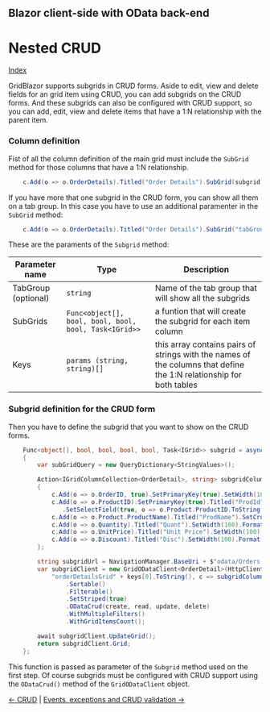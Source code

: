 ## Blazor client-side with OData back-end

# Nested CRUD

[Index](Documentation.md)

GridBlazor supports subgrids in CRUD forms. Aside to edit, view and delete fields for an grid item using CRUD, you can add subgrids on the CRUD forms. 
And these subgrids can also be configured with CRUD support, so you can add, edit, view and delete items that have a 1:N relationship with the parent item.

### Column definition

Fist of all the column definition of the main grid must include the ```SubGrid``` method for those columns that have a 1:N relationship. 

```c#
    c.Add(o => o.OrderDetails).Titled("Order Details").SubGrid(subgrid, ("OrderID", "OrderID"));
```

If you have more that one subgrid in the CRUD form, you can show all them on a tab group. In this case you have to use an additional paramenter in the ```SubGrid``` method:

```c#
    c.Add(o => o.OrderDetails).Titled("Order Details").SubGrid("tabGroup1", subgrid, ("OrderID", "OrderID"));
```

These are the paraments of the ```Subgrid``` method:

Parameter name | Type | Description 
-------------- | ---- | -----------
TabGroup (optional) | ```string``` | Name of the tab group that will show all the subgrids
SubGrids | ```Func<object[], bool, bool, bool, bool, Task<IGrid>>``` | a funtion that will create the subgrid for each item column
Keys | ```params (string, string)[]``` | this array contains pairs of strings with the names of the columns that define the 1:N relationship for both tables

### Subgrid definition for the CRUD form

Then you have to define the subgrid that you want to show on the CRUD forms.

```c#
    Func<object[], bool, bool, bool, bool, Task<IGrid>> subgrid = async (keys, create, read, update, delete) =>
    {
        var subGridQuery = new QueryDictionary<StringValues>();

        Action<IGridColumnCollection<OrderDetail>, string> subgridColumns = (c, baseUri) =>
        {
            c.Add(o => o.OrderID, true).SetPrimaryKey(true).SetWidth(100);
            c.Add(o => o.ProductID).SetPrimaryKey(true).Titled("ProdId").SetWidth(100)
               .SetSelectField(true, o => o.Product.ProductID.ToString() + " - " + o.Product.ProductName, () => GetAllProducts(baseUri));
            c.Add(o => o.Product.ProductName).Titled("ProdName").SetCrudHidden(true).SetWidth(250);
            c.Add(o => o.Quantity).Titled("Quant").SetWidth(100).Format("{0:F}");
            c.Add(o => o.UnitPrice).Titled("Unit Price").SetWidth(100).Format("{0:F}");
            c.Add(o => o.Discount).Titled("Disc").SetWidth(100).Format("{0:F}");
        };

        string subgridUrl = NavigationManager.BaseUri + $"odata/Orders({ keys[0].ToString()})/OrderDetails";
        var subgridClient = new GridODataClient<OrderDetail>(HttpClient, subgridUrl, subGridQuery, false,
            "orderDetailsGrid" + keys[0].ToString(), c => subgridColumns(c, NavigationManager.BaseUri), 10, locale)
                .Sortable()
                .Filterable()
                .SetStriped(true)
                .ODataCrud(create, read, update, delete)
                .WithMultipleFilters()
                .WithGridItemsCount();

        await subgridClient.UpdateGrid();
        return subgridClient.Grid;
    };
```
This function is passed as parameter of the ```Subgrid``` method used on the first step. Of course subgrids must be configured with CRUD support using the ```ODataCrud()``` method of the ```GridODataClient``` object.

[<- CRUD](Crud.md) | [Events, exceptions and CRUD validation ->](Events.md)